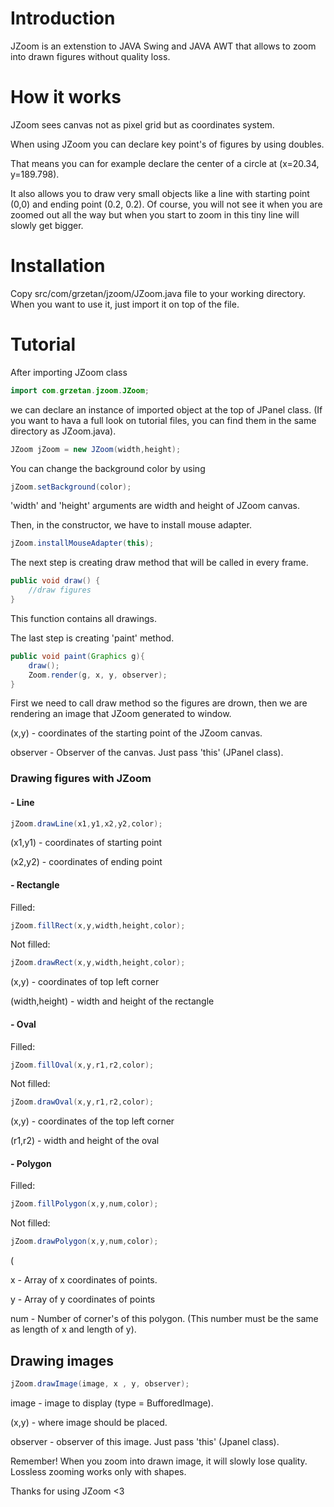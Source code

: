 # Introduction

JZoom is an extenstion to JAVA Swing and JAVA AWT that allows to zoom into drawn figures without quality loss.

# How it works

JZoom sees canvas not as pixel grid but as coordinates system.

When using JZoom you can declare key point's of figures by using doubles.

That means you can for example declare the center of a circle at (x=20.34, y=189.798).

It also allows you to draw very small objects like a line with starting point (0,0) and ending point (0.2, 0.2).
Of course, you will not see it when you are zoomed out all the way but when you start to zoom in this tiny line will slowly get bigger.

# Installation

Copy src/com/grzetan/jzoom/JZoom.java file to your working directory.
When you want to use it, just import it on top of the file.

# Tutorial

After importing JZoom class

```java
import com.grzetan.jzoom.JZoom;
```

we can declare an instance of imported object at the top of JPanel class.
(If you want to hava a full look on tutorial files, you can find them in the same directory as JZoom.java).

```java
JZoom jZoom = new JZoom(width,height);
```

You can change the background color by using

```java
jZoom.setBackground(color);
```

'width' and 'height' arguments are width and height of JZoom canvas.

Then, in the constructor, we have to install mouse adapter.

```java
jZoom.installMouseAdapter(this);
```

The next step is creating draw method that will be called in every frame.

```java
public void draw() {
    //draw figures
}
```
This function contains all drawings.

The last step is creating 'paint' method.

```java
public void paint(Graphics g){
    draw();
    Zoom.render(g, x, y, observer);
}
```

First we need to call draw method so the figures are drown, then we are rendering an image that JZoom generated to window.

(x,y) - coordinates of the starting point of the JZoom canvas.

observer - Observer of the canvas. Just pass 'this' (JPanel class).

### Drawing figures with JZoom

#### - Line

```java
jZoom.drawLine(x1,y1,x2,y2,color);
```

(x1,y1) - coordinates of starting point

(x2,y2) - coordinates of ending point

#### - Rectangle

Filled:

```java
jZoom.fillRect(x,y,width,height,color);
```

Not filled:

```java
jZoom.drawRect(x,y,width,height,color);
```
(x,y) - coordinates of top left corner

(width,height) - width and height of the rectangle

#### - Oval

Filled:

```java
jZoom.fillOval(x,y,r1,r2,color);
```

Not filled:

```java
jZoom.drawOval(x,y,r1,r2,color);
```
(x,y) - coordinates of the top left corner

(r1,r2) - width and height of the oval

#### - Polygon

Filled:

```java
jZoom.fillPolygon(x,y,num,color);
```

Not filled:

```java
jZoom.drawPolygon(x,y,num,color);
```
(

x - Array of x coordinates of points.

y - Array of y coordinates of points

num - Number of corner's of this polygon. (This number must be the same as length of x and length of y).

## Drawing images

```java
jZoom.drawImage(image, x , y, observer);
```

image - image to display (type = BufforedImage).

(x,y) - where image should be placed.

observer - observer of this image. Just pass 'this' (Jpanel class).

Remember! When you zoom into drawn image, it will slowly lose quality. Lossless zooming works only with shapes.

Thanks for using JZoom <3
